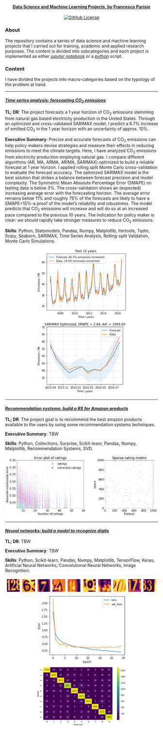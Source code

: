 <h1 align="center">
  <br>
  <a href="https://github.com/fparisio/DataScience">
  <br>
</h1>


<h4 align="center">Data Science and Machine Learning Projects, <a href="https://www.linkedin.com/in/francesco-parisio-b1b53844/" target="blank"> by Francesco Parisio</a></h4>

<p align="center">
  <a href="LICENSE">
    <img src="https://img.shields.io/badge/License-Apache_2.0-blue.svg"
         alt="GitHub License">
  </a>
</p>

### About

The repository contains a series of data science and machine learning projects that I carried out for training, academic and applied research purposes. The content is divided into subcategories and each project is implemented as either *[jupyter notebook](https://jupyter.org/)* or a *[python](https://www.python.org/)* script.

### Content

I have divided the projects into macro-categories based on the typology of the problem at hand.

---
#### *[Time series analysis: forecasting CO<sub>2</sub> emissions](https://github.com/fparisio/DataScience/tree/main/TimeSeriesCO2ForecastNatGas)*

**TL; DR**: The project forecasts a 1 year horizon of CO<sub>2</sub> emissions stemming from natural gas based electricity production in the United States. Through an optimized and cross-validated SARIMAX model, I predict a 6.7% increase of emitted CO<sub>2</sub> in the 1 year horizon with an uncertainty of approx. 10%.


**Executive Summary**: Precise and accurate forecasts of CO<sub>2</sub> emissions can help policy makers devise strategies and measure their effects in reducing emissions to meet the climate targets. Here, I have analyzed CO<sub>2</sub> emissions from electricity production employing natural gas. I compare different algorithms (AR, MA, ARMA, ARIMA, SARIMAX) optimized to build a reliable forecast at 1 year horizon. I applied rolling split Monte Carlo cross-validation to evaluate the forecast accuracy. The optimized SARIMAX model is the best solution that strikes a balance between forecast precision and model complexity. The Symmetric Mean Absolute Percentage Error (SMAPE) on testing data is below 3%. The cross-validation shows an (expected) increasing average error with the forecasting horizon. The average error remains below 11% and roughly 75% of the forecasts are likely to have a SMAPE&lt;15%–a proof of the model’s reliability and robustness. The model predicts that CO<sub>2</sub> emissions will increase and will do so at an increased pace compared to the previous 10 years. The indication for policy maker is clear: we should rapidly take stronger measures to reduce CO<sub>2</sub> emissions.

**Skills**: Python, Statsmodels, Pandas, Numpy, Matplotlib, Itertools, Tqdm, Scipy, Seaborn, SARIMAX, Time Series Analysis, Rolling-split Validation,  Monte Carlo Simulations.

<p align="center">
<img src="Images/past_10_y.png" alt="Training" width="300"/>
<img src="Images/SARIMAX_Optim.png" alt="Validation" width="300"/>
</p>

---
#### *[Recommendation systems: build a RS for Amazon products](https://github.com/fparisio/DataScience/tree/main/RecommendationSystem)*

**TL; DR**: The project goal is to recommend the best amazon products available to the users by using some recommendation systems techniques.

**Executive Summary**: TBW

**Skills**: Python, Collections, Surprise, Scikit-leanr, Pandas, Numpy, Matplotlib, Recommendation Systems, SVD.

<p align="center">
<img src="Images/Rec_Sys.png" alt="erros" width="600"/>
</p>

---
#### *[Neural networks: build a model to recognize digits](https://github.com/fparisio/DataScience/tree/main/RecommendationSystem)*

**TL; DR**: TBW

**Executive Summary**: TBW

**Skills**: Python, Scikit-learn, Pandas, Numpy, Matplotlib, TensorFlow, Keras, Artificial Neural Networks, Convolutional Neural Networks, Image Recognition.

<p align="center">
<img src="Images/digit_recognition.png" alt="erros" width="600"/>
<img src="Images/loss_CNN.png" alt="erros" width="300"/>
<img src="Images/ConfusionMatrix_CNN.png" alt="erros" width="300"/>
</p>
